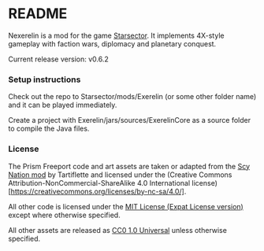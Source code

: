 # README #

Nexerelin is a mod for the game [Starsector](http://fractalsoftworks.com). It implements 4X-style gameplay with faction wars, diplomacy and planetary conquest.

Current release version: v0.6.2

### Setup instructions ###
Check out the repo to Starsector/mods/Exerelin (or some other folder name) and it can be played immediately. 

Create a project with Exerelin/jars/sources/ExerelinCore as a source folder to compile the Java files.

### License ###
The Prism Freeport code and art assets are taken or adapted from the [Scy Nation mod](http://fractalsoftworks.com/forum/index.php?topic=8010.0) by Tartiflette and licensed under the (Creative Commons Attribution-NonCommercial-ShareAlike 4.0 International license)[https://creativecommons.org/licenses/by-nc-sa/4.0/].

All other code is licensed under the [MIT License (Expat License version)](https://opensource.org/licenses/MIT) except where otherwise specified.

All other assets are released as [CC0 1.0 Universal](https://creativecommons.org/publicdomain/zero/1.0/) unless otherwise specified.